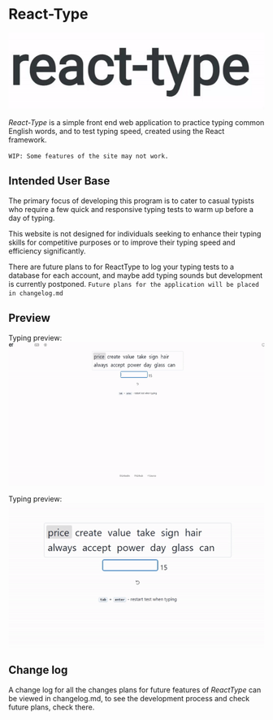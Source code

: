 # React-Type

![reactTypeLogo](/assets/logo_gif_1.gif)

_React-Type_ is a simple front end web application to practice typing common English words, and to test typing speed, created using the React framework.

`WIP: Some features of the site may not work.`

## Intended User Base

The primary focus of developing this program is to cater to casual typists who require a few quick and responsive typing tests to warm up before a day of typing.

This website is not designed for individuals seeking to enhance their typing skills for competitive purposes or to improve their typing speed and efficiency significantly.

There are future plans to for ReactType to log your typing tests to a database for each account, and maybe add typing sounds but development is currently postponed.
`Future plans for the application will be placed in changelog.md`

## Preview

Typing preview:
![pagePreview](/assets/page_gif_1.gif)

Typing preview:
![typingPreview](/assets/typing_gif_1.gif)

## Change log

A change log for all the changes plans for future features of _ReactType_ can be viewed in changelog.md, to see the development process and check future plans, check there.

